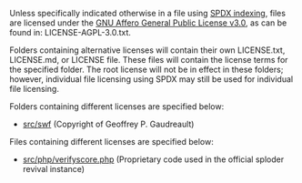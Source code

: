 Unless specifically indicated otherwise in a file using [SPDX indexing](https://spdx.dev/learn/handling-license-info/), files are licensed under the [GNU Affero General Public License v3.0](https://www.gnu.org/licenses/agpl-3.0.en.html), as can be found in: LICENSE-AGPL-3.0.txt.

Folders containing alternative licenses will contain their own LICENSE.txt, LICENSE.md, or LICENSE file. These files will contain the license terms for the specified folder. The root license will not be in effect in these folders; however, individual file licensing using SPDX may still be used for individual file licensing.

Folders containing different licenses are specified below:

- [src/swf](https://github.com/Sploder-Saptarshi/sploder-revival/tree/main/src/swf) (Copyright of Geoffrey P. Gaudreault)

Files containing different licenses are specified below:

- [src/php/verifyscore.php](https://github.com/Sploder-Saptarshi/sploder-revival/blob/main/src/php/verifyscore.php) (Proprietary code used in the official sploder revival instance)